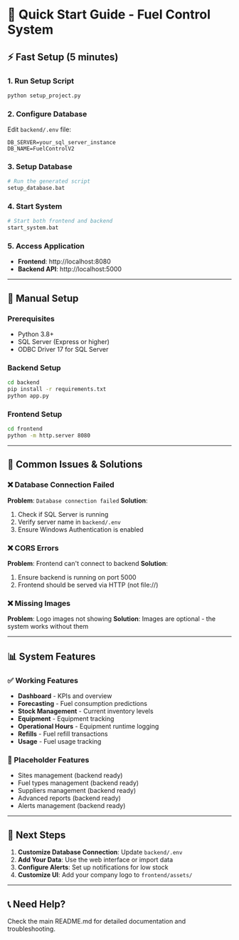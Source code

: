 # 🚀 Quick Start Guide - Fuel Control System

## ⚡ Fast Setup (5 minutes)

### 1. **Run Setup Script**
```bash
python setup_project.py
```

### 2. **Configure Database**
Edit `backend/.env` file:
```env
DB_SERVER=your_sql_server_instance
DB_NAME=FuelControlV2
```

### 3. **Setup Database**
```bash
# Run the generated script
setup_database.bat
```

### 4. **Start System**
```bash
# Start both frontend and backend
start_system.bat
```

### 5. **Access Application**
- **Frontend**: http://localhost:8080
- **Backend API**: http://localhost:5000

---

## 🔧 Manual Setup

### Prerequisites
- Python 3.8+
- SQL Server (Express or higher)
- ODBC Driver 17 for SQL Server

### Backend Setup
```bash
cd backend
pip install -r requirements.txt
python app.py
```

### Frontend Setup
```bash
cd frontend
python -m http.server 8080
```

---

## 🐛 Common Issues & Solutions

### ❌ Database Connection Failed
**Problem**: `Database connection failed`
**Solution**: 
1. Check if SQL Server is running
2. Verify server name in `backend/.env`
3. Ensure Windows Authentication is enabled

### ❌ CORS Errors
**Problem**: Frontend can't connect to backend
**Solution**: 
1. Ensure backend is running on port 5000
2. Frontend should be served via HTTP (not file://)

### ❌ Missing Images
**Problem**: Logo images not showing
**Solution**: Images are optional - the system works without them

---

## 📊 System Features

### ✅ Working Features
- **Dashboard** - KPIs and overview
- **Forecasting** - Fuel consumption predictions
- **Stock Management** - Current inventory levels
- **Equipment** - Equipment tracking
- **Operational Hours** - Equipment runtime logging
- **Refills** - Fuel refill transactions
- **Usage** - Fuel usage tracking

### 🚧 Placeholder Features
- Sites management (backend ready)
- Fuel types management (backend ready)
- Suppliers management (backend ready)
- Advanced reports (backend ready)
- Alerts management (backend ready)

---

## 🎯 Next Steps

1. **Customize Database Connection**: Update `backend/.env`
2. **Add Your Data**: Use the web interface or import data
3. **Configure Alerts**: Set up notifications for low stock
4. **Customize UI**: Add your company logo to `frontend/assets/`

---

## 📞 Need Help?

Check the main README.md for detailed documentation and troubleshooting.